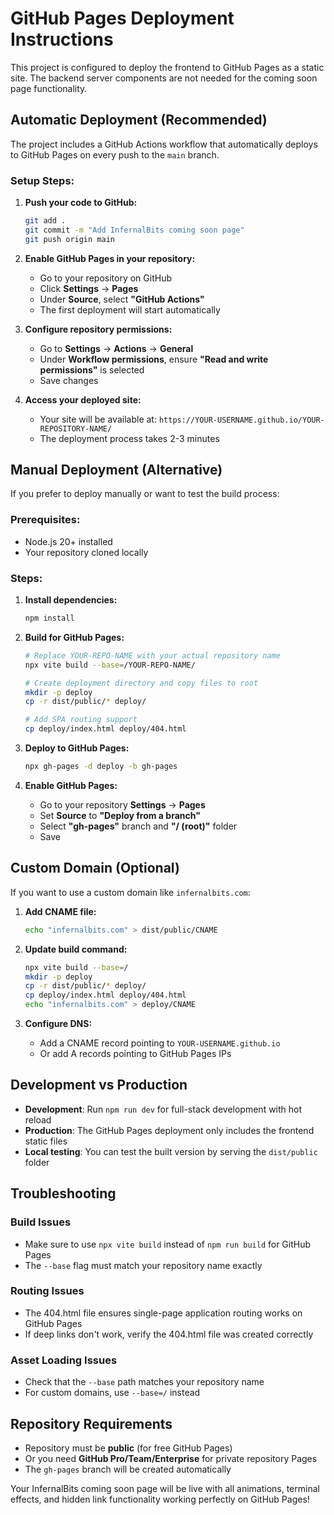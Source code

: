 # GitHub Pages Deployment Instructions

This project is configured to deploy the frontend to GitHub Pages as a static site. The backend server components are not needed for the coming soon page functionality.

## Automatic Deployment (Recommended)

The project includes a GitHub Actions workflow that automatically deploys to GitHub Pages on every push to the `main` branch.

### Setup Steps:

1. **Push your code to GitHub:**
   ```bash
   git add .
   git commit -m "Add InfernalBits coming soon page"
   git push origin main
   ```

2. **Enable GitHub Pages in your repository:**
   - Go to your repository on GitHub
   - Click **Settings** → **Pages**
   - Under **Source**, select **"GitHub Actions"**
   - The first deployment will start automatically

3. **Configure repository permissions:**
   - Go to **Settings** → **Actions** → **General**
   - Under **Workflow permissions**, ensure **"Read and write permissions"** is selected
   - Save changes

4. **Access your deployed site:**
   - Your site will be available at: `https://YOUR-USERNAME.github.io/YOUR-REPOSITORY-NAME/`
   - The deployment process takes 2-3 minutes

## Manual Deployment (Alternative)

If you prefer to deploy manually or want to test the build process:

### Prerequisites:
- Node.js 20+ installed
- Your repository cloned locally

### Steps:

1. **Install dependencies:**
   ```bash
   npm install
   ```

2. **Build for GitHub Pages:**
   ```bash
   # Replace YOUR-REPO-NAME with your actual repository name
   npx vite build --base=/YOUR-REPO-NAME/
   
   # Create deployment directory and copy files to root
   mkdir -p deploy
   cp -r dist/public/* deploy/
   
   # Add SPA routing support
   cp deploy/index.html deploy/404.html
   ```

3. **Deploy to GitHub Pages:**
   ```bash
   npx gh-pages -d deploy -b gh-pages
   ```

4. **Enable GitHub Pages:**
   - Go to your repository **Settings** → **Pages**
   - Set **Source** to **"Deploy from a branch"**
   - Select **"gh-pages"** branch and **"/ (root)"** folder
   - Save

## Custom Domain (Optional)

If you want to use a custom domain like `infernalbits.com`:

1. **Add CNAME file:**
   ```bash
   echo "infernalbits.com" > dist/public/CNAME
   ```

2. **Update build command:**
   ```bash
   npx vite build --base=/
   mkdir -p deploy
   cp -r dist/public/* deploy/
   cp deploy/index.html deploy/404.html
   echo "infernalbits.com" > deploy/CNAME
   ```

3. **Configure DNS:**
   - Add a CNAME record pointing to `YOUR-USERNAME.github.io`
   - Or add A records pointing to GitHub Pages IPs

## Development vs Production

- **Development**: Run `npm run dev` for full-stack development with hot reload
- **Production**: The GitHub Pages deployment only includes the frontend static files
- **Local testing**: You can test the built version by serving the `dist/public` folder

## Troubleshooting

### Build Issues
- Make sure to use `npx vite build` instead of `npm run build` for GitHub Pages
- The `--base` flag must match your repository name exactly

### Routing Issues
- The 404.html file ensures single-page application routing works on GitHub Pages
- If deep links don't work, verify the 404.html file was created correctly

### Asset Loading Issues
- Check that the `--base` path matches your repository name
- For custom domains, use `--base=/` instead

## Repository Requirements

- Repository must be **public** (for free GitHub Pages)
- Or you need **GitHub Pro/Team/Enterprise** for private repository Pages
- The `gh-pages` branch will be created automatically

Your InfernalBits coming soon page will be live with all animations, terminal effects, and hidden link functionality working perfectly on GitHub Pages!